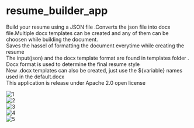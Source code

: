 # resume_builder_app
Build your resume using a JSON file .Converts the json file into docx file.Multiple docx templates can be created and any of them can be choosen while building the document.
<br>
Saves the hassel of formatting the document everytime while creating the resume 
<br>
The input(json) and the docx template format are found in templates folder .
Docx format is used to determine the final resume style 
<br>
New .docx templates can also be created, just use the ${variable} names used in the default.docx
<br>
This application is release under Apache 2.0 open license 

![1](https://user-images.githubusercontent.com/11074104/74354560-91f5b200-4de1-11ea-9522-d1756a155ccb.jpg)
<br>
![2](https://user-images.githubusercontent.com/11074104/74354605-9f12a100-4de1-11ea-9395-f7bebe9d458e.jpg)
<br>
![3](https://user-images.githubusercontent.com/11074104/74354617-a3d75500-4de1-11ea-8286-1c6c25dda382.jpg)
<br>
![4](https://user-images.githubusercontent.com/11074104/74354626-a76adc00-4de1-11ea-8e1b-3043ba3d6743.JPG)
 <br>
![5](https://user-images.githubusercontent.com/11074104/74354633-a9cd3600-4de1-11ea-9384-8cbed4c201cd.JPG)
 
